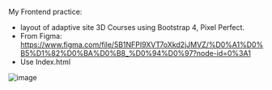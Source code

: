 My Frontend practice:

- layout of adaptive site 3D Courses using Bootstrap 4, Pixel Perfect.
- From Figma: https://www.figma.com/file/5B1NFPI9XVT7oXkd2jJMVZ/%D0%A1%D0%B5%D1%82%D0%BA%D0%B8_%D0%94%D0%97?node-id=0%3A1
- Use Index.html

![image](https://user-images.githubusercontent.com/81320062/221380935-6d67bc28-ab85-428d-a4ae-82206c5495d5.png)
